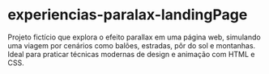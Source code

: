 # experiencias-paralax-landingPage
Projeto fictício que explora o efeito parallax em uma página web, simulando uma viagem por cenários como balões, estradas, pôr do sol e montanhas. Ideal para praticar técnicas modernas de design e animação com HTML e CSS.
